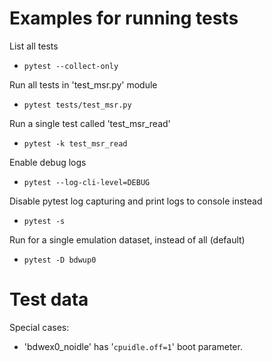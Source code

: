 # Examples for running tests

List all tests
* ```pytest --collect-only```

Run all tests in 'test_msr.py' module
* ```pytest tests/test_msr.py```

Run a single test called 'test_msr_read'
* ```pytest -k test_msr_read```

Enable debug logs
* ```pytest --log-cli-level=DEBUG```

Disable pytest log capturing and print logs to console instead
* ```pytest -s```

Run for a single emulation dataset, instead of all (default)
* ```pytest -D bdwup0```

# Test data

Special cases:
* 'bdwex0_noidle' has '```cpuidle.off=1```' boot parameter.
